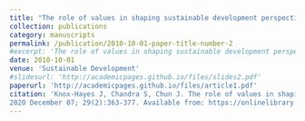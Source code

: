 ```yaml
---
title: "The role of values in shaping sustainable development perspectives and outcomes: A case study of Iceland"
collection: publications
category: manuscripts
permalink: /publication/2010-10-01-paper-title-number-2
#excerpt: 'The role of values in shaping sustainable development perspectives and outcomes: A case study of Iceland.'
date: 2010-10-01
venue: 'Sustainable Development'
#slidesurl: 'http://academicpages.github.io/files/slides2.pdf'
paperurl: 'http://academicpages.github.io/files/article1.pdf'
citation: 'Knox‐Hayes J, Chandra S, Chun J. The role of values in shaping sustainable development perspectives and outcomes: A case study of Iceland. Sustainable Development.
2020 December 07; 29(2):363-377. Available from: https://onlinelibrary.wiley.com/doi/10.1002/sd.2152 DOI: 10.1002/sd.2152'
---
```


